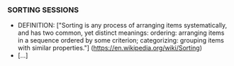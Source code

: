 ### SORTING SESSIONS
* DEFINITION: ["Sorting is any process of arranging items systematically, and has two common, yet distinct meanings:
ordering: arranging items in a sequence ordered by some criterion;
categorizing: grouping items with similar properties."] (https://en.wikipedia.org/wiki/Sorting)
* [...]
